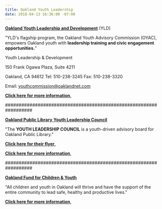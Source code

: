 ```yaml
---
title: Oakland Youth Leadership
date: 2018-04-13 16:36:00 -07:00
---
```


**[Oakland Youth Leadership and Development](http://www2.oaklandnet.com/government/o/DHS/s/YouthYoungAdults/OAK022075)** (YLD)

"YLD's flagship program, the Oakland Youth Advisory Commission (OYAC), empowers Oakland youth with **leadership training and civic engagement opportunities.**"

Youth Leadership & Development

150 Frank Ogawa Plaza, Suite 4211

Oakland, CA 94612
Tel: 510-238-3245
Fax: 510-238-3320

Email: youthcommission@oaklandnet.com

[**Click here for more information**.](http://www2.oaklandnet.com/government/o/DHS/s/YouthYoungAdults/OAK022075)

##################################################################

[**Oakland Public Library**
**Youth Leadership Council**]((https://www.oaklandlibrary.org/teens/get-involved/youth-leadership-council))

"The **YOUTH LEADERSHIP COUNCIL** is a youth-driven advisory board for Oakland Public Library."

[**Click here for their flyer**.](http://oaklandlibrary.org/sites/default/files/uploads/YLC_NewFlyer2015.pdf)

[**Click here for more information**.](https://www.oaklandlibrary.org/teens/get-involved/youth-leadership-council)

##################################################################

[**Oakland Fund for Children & Youth**](http://www.ofcy.org/)

"All children and youth in Oakland will thrive and have the support of the entire community to lead safe, healthy and productive lives."

[**Click here for more information**.](http://www.ofcy.org/)





